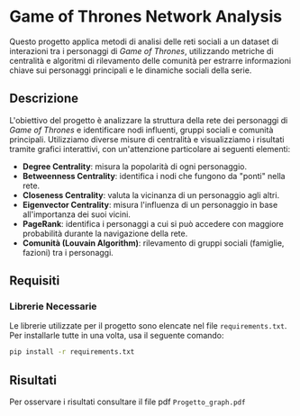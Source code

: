 # Game of Thrones Network Analysis

Questo progetto applica metodi di analisi delle reti sociali a un dataset di interazioni tra i personaggi di *Game of Thrones*, utilizzando metriche di centralità e algoritmi di rilevamento delle comunità per estrarre informazioni chiave sui personaggi principali e le dinamiche sociali della serie.

## Descrizione

L'obiettivo del progetto è analizzare la struttura della rete dei personaggi di *Game of Thrones* e identificare nodi influenti, gruppi sociali e comunità principali. Utilizziamo diverse misure di centralità e visualizziamo i risultati tramite grafici interattivi, con un'attenzione particolare ai seguenti elementi:

- **Degree Centrality**: misura la popolarità di ogni personaggio.
- **Betweenness Centrality**: identifica i nodi che fungono da "ponti" nella rete.
- **Closeness Centrality**: valuta la vicinanza di un personaggio agli altri.
- **Eigenvector Centrality**: misura l'influenza di un personaggio in base all'importanza dei suoi vicini.
- **PageRank**: identifica i personaggi a cui si può accedere con maggiore probabilità durante la navigazione della rete.
- **Comunità (Louvain Algorithm)**: rilevamento di gruppi sociali (famiglie, fazioni) tra i personaggi.

## Requisiti

### Librerie Necessarie

Le librerie utilizzate per il progetto sono elencate nel file `requirements.txt`. Per installarle tutte in una volta, usa il seguente comando:

```bash
pip install -r requirements.txt
```
## Risultati
Per osservare i risultati consultare il file pdf `Progetto_graph.pdf`
